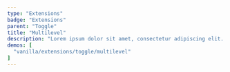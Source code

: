 ```yaml
---
type: "Extensions"
badge: "Extensions"
parent: "Toggle"
title: "Multilevel"
description: "Lorem ipsum dolor sit amet, consectetur adipiscing elit. Nunc tempus laoreet leo sit amet iaculis."
demos: [
  "vanilla/extensions/toggle/multilevel"
]
---
```

